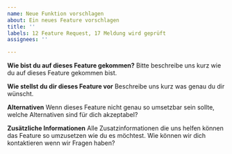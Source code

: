 ```yaml
---
name: Neue Funktion vorschlagen
about: Ein neues Feature vorschlagen
title: ''
labels: 12 Feature Request, 17 Meldung wird geprüft
assignees: ''

---
```


**Wie bist du auf dieses Feature gekommen?**
Bitte beschreibe uns kurz wie du auf dieses Feature gekommen bist.

**Wie stellst du dir dieses Feature vor**
Beschreibe uns kurz was genau du dir wünscht.

**Alternativen**
Wenn dieses Feature nicht genau so umsetzbar sein sollte, welche Alternativen sind für dich akzeptabel?

**Zusätzliche Informationen**
Alle Zusatzinformationen die uns helfen können das Feature so umzusetzen wie du es möchtest.
Wie können wir dich kontaktieren wenn wir Fragen haben?
